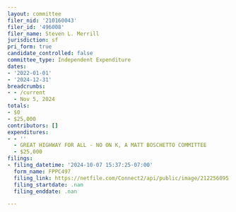 ```yaml
---
layout: committee
filer_nid: '210160043'
filer_id: '496008'
filer_name: Steven L. Merrill
jurisdiction: sf
pri_form: true
candidate_controlled: false
committee_type: Independent Expenditure
dates:
- '2022-01-01'
- '2024-12-31'
breadcrumbs:
- - /current
  - Nov 5, 2024
totals:
- $0
- $25,000
contributors: []
expenditures:
- - ''
  - GREAT HIGHWAY FOR ALL - NO ON K, A MATT BOSCHETTO COMMITTEE
  - $25,000
filings:
- filing_datetime: '2024-10-07 15:37:25-07:00'
  form_name: FPPC497
  filing_link: https://netfile.com/Connect2/api/public/image/212256095
  filing_startdate: .nan
  filing_enddate: .nan

---
```

